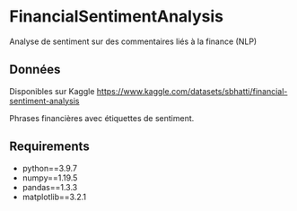 # FinancialSentimentAnalysis
Analyse de sentiment sur des commentaires liés à la finance (NLP)


## Données

Disponibles sur Kaggle https://www.kaggle.com/datasets/sbhatti/financial-sentiment-analysis
  
Phrases financières avec étiquettes de sentiment.


## Requirements


- python==3.9.7
- numpy==1.19.5
- pandas==1.3.3
- matplotlib==3.2.1


